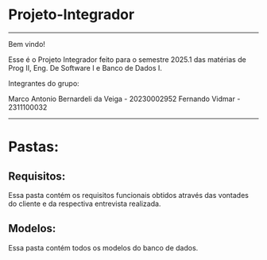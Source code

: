 # Projeto-Integrador

---------------------------------------------------------------------------------------------------------------------------------------------------------------------------------------------------------------------------------




Bem vindo! 


Esse é o Projeto Integrador feito para o semestre 2025.1 das matérias de Prog II, Eng. De Software I e Banco de Dados I. 

Integrantes do grupo: 

Marco Antonio Bernardeli da Veiga - 20230002952
Fernando Vidmar - 2311100032

---------------------------------------------------------------------------------------------------------------------------------------------------------------------------------------------------------------------------------


# Pastas:

## Requisitos:
Essa pasta contém os requisitos funcionais obtidos através das vontades do cliente e da respectiva entrevista realizada. 

## Modelos:
Essa pasta contém todos os modelos do banco de dados. 

